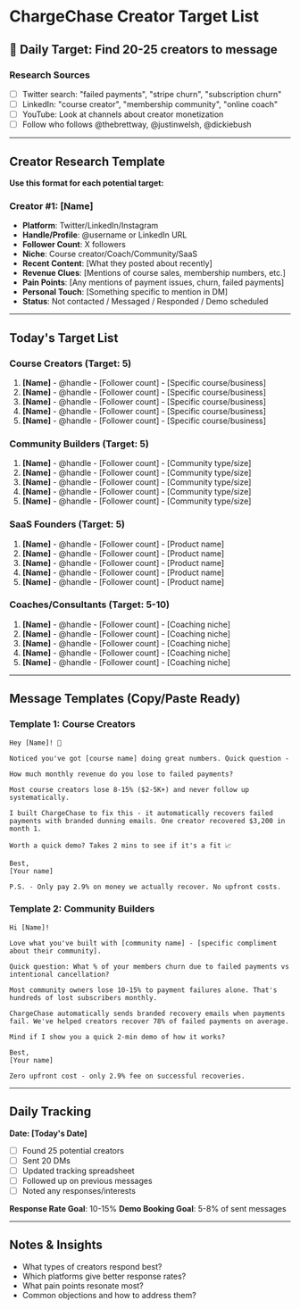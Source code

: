# ChargeChase Creator Target List

## 🎯 Daily Target: Find 20-25 creators to message

### Research Sources
- [ ] Twitter search: "failed payments", "stripe churn", "subscription churn"
- [ ] LinkedIn: "course creator", "membership community", "online coach"  
- [ ] YouTube: Look at channels about creator monetization
- [ ] Follow who follows @thebrettway, @justinwelsh, @dickiebush

---

## Creator Research Template

**Use this format for each potential target:**

### Creator #1: [Name]
- **Platform**: Twitter/LinkedIn/Instagram
- **Handle/Profile**: @username or LinkedIn URL
- **Follower Count**: X followers
- **Niche**: Course creator/Coach/Community/SaaS
- **Recent Content**: [What they posted about recently]
- **Revenue Clues**: [Mentions of course sales, membership numbers, etc.]
- **Pain Points**: [Any mentions of payment issues, churn, failed payments]
- **Personal Touch**: [Something specific to mention in DM]
- **Status**: Not contacted / Messaged / Responded / Demo scheduled

---

## Today's Target List

### Course Creators (Target: 5)
1. **[Name]** - @handle - [Follower count] - [Specific course/business]
2. **[Name]** - @handle - [Follower count] - [Specific course/business]  
3. **[Name]** - @handle - [Follower count] - [Specific course/business]
4. **[Name]** - @handle - [Follower count] - [Specific course/business]
5. **[Name]** - @handle - [Follower count] - [Specific course/business]

### Community Builders (Target: 5)
1. **[Name]** - @handle - [Follower count] - [Community type/size]
2. **[Name]** - @handle - [Follower count] - [Community type/size]
3. **[Name]** - @handle - [Follower count] - [Community type/size]
4. **[Name]** - @handle - [Follower count] - [Community type/size]
5. **[Name]** - @handle - [Follower count] - [Community type/size]

### SaaS Founders (Target: 5)
1. **[Name]** - @handle - [Follower count] - [Product name]
2. **[Name]** - @handle - [Follower count] - [Product name]
3. **[Name]** - @handle - [Follower count] - [Product name]
4. **[Name]** - @handle - [Follower count] - [Product name]
5. **[Name]** - @handle - [Follower count] - [Product name]

### Coaches/Consultants (Target: 5-10)
1. **[Name]** - @handle - [Follower count] - [Coaching niche]
2. **[Name]** - @handle - [Follower count] - [Coaching niche]
3. **[Name]** - @handle - [Follower count] - [Coaching niche]
4. **[Name]** - @handle - [Follower count] - [Coaching niche]
5. **[Name]** - @handle - [Follower count] - [Coaching niche]

---

## Message Templates (Copy/Paste Ready)

### Template 1: Course Creators
```
Hey [Name]! 👋

Noticed you've got [course name] doing great numbers. Quick question - 

How much monthly revenue do you lose to failed payments? 

Most course creators lose 8-15% ($2-5K+) and never follow up systematically.

I built ChargeChase to fix this - it automatically recovers failed payments with branded dunning emails. One creator recovered $3,200 in month 1.

Worth a quick demo? Takes 2 mins to see if it's a fit 📈

Best,
[Your name]

P.S. - Only pay 2.9% on money we actually recover. No upfront costs.
```

### Template 2: Community Builders
```
Hi [Name]!

Love what you've built with [community name] - [specific compliment about their community].

Quick question: What % of your members churn due to failed payments vs intentional cancellation?

Most community owners lose 10-15% to payment failures alone. That's hundreds of lost subscribers monthly.

ChargeChase automatically sends branded recovery emails when payments fail. We've helped creators recover 78% of failed payments on average.

Mind if I show you a quick 2-min demo of how it works?

Best,
[Your name]

Zero upfront cost - only 2.9% fee on successful recoveries.
```

---

## Daily Tracking

**Date: [Today's Date]**
- [ ] Found 25 potential creators
- [ ] Sent 20 DMs  
- [ ] Updated tracking spreadsheet
- [ ] Followed up on previous messages
- [ ] Noted any responses/interests

**Response Rate Goal**: 10-15%
**Demo Booking Goal**: 5-8% of sent messages

---

## Notes & Insights
- What types of creators respond best?
- Which platforms give better response rates?
- What pain points resonate most?
- Common objections and how to address them?